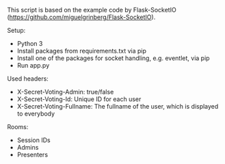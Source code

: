 This script is based on the example code by Flask-SocketIO (https://github.com/miguelgrinberg/Flask-SocketIO).

Setup:
* Python 3
* Install packages from requirements.txt via pip
* Install one of the packages for socket handling, e.g. eventlet, via pip
* Run app.py


Used headers:
- X-Secret-Voting-Admin: true/false
- X-Secret-Voting-Id: Unique ID for each user
- X-Secret-Voting-Fullname: The fullname of the user, which is displayed to everybody

Rooms:
- Session IDs
- Admins
- Presenters